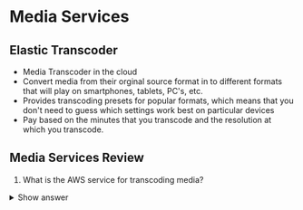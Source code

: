 # Media Services

## Elastic Transcoder
- Media Transcoder in the cloud
- Convert media from their orginal source format in to different formats that will play on smartphones, tablets, PC's, etc.
- Provides transcoding presets for popular formats, which means that you don't need to guess which settings work best on particular devices
- Pay based on the minutes that you transcode and the resolution at which you transcode.

## Media Services Review

1. What is the AWS service for transcoding media?

<details>
<summary>Show answer</summary>
<p>
Elastic Transcoder

[More info](https://github.com/cujarrett/learning-aws/blob/master/aws-certified-solutions-architect%E2%80%93associate/media-services.md#elastic-transcoder)
</p>
</details>
